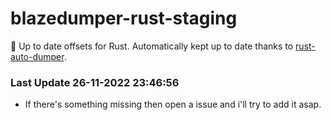 # blazedumper-rust-staging

🚀 Up to date offsets for Rust. Automatically kept up to date thanks to [rust-auto-dumper](https://github.com/Akandesh/rust-auto-dumper).


### Last Update 26-11-2022 23:46:56
- If there's something missing then open a issue and i'll try to add it asap.